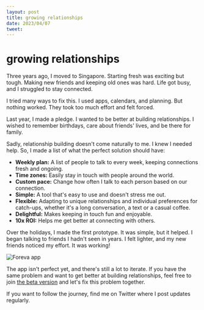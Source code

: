```yaml
---
layout: post
title: growing relationships
date: 2023/04/07
tweet: 
---
```


# growing relationships

Three years ago, I moved to Singapore. Starting fresh was exciting but tough. Making new friends and keeping old ones was hard. Life got busy, and I struggled to stay connected.

I tried many ways to fix this. I used apps, calendars, and planning. But nothing worked. They took too much effort and felt forced.

Last year, I made a pledge. I wanted to be better at building relationships. I wished to remember birthdays, care about friends' lives, and be there for family.

Sadly, relationship building doesn't come naturally to me. I knew I needed help. So, I made a list of what the perfect solution should have:

- **Weekly plan:** A list of people to talk to every week, keeping connections fresh and ongoing.
- **Time zones:** Easily stay in touch with people around the world.
- **Custom pace:** Change how often I talk to each person based on our connection.
- **Simple:** A tool that's easy to use and doesn't stress me out.
- **Flexible:** Adapting to unique relationships and individual preferences for catch-ups, whether it's a long conversation, a text or a casual coffee.
- **Delightful:** Makes keeping in touch fun and enjoyable.
- **10x ROI:** Helps me get better at connecting with others.

Over the holidays, I made the first prototype. It was simple, but it helped. I began talking to friends I hadn't seen in years. I felt lighter, and my new friends noticed my effort. It was working!

![Foreva app](https://user-images.githubusercontent.com/1700100/230541042-f876d605-4920-4d07-8a0e-d8967fc6ae3a.png "Foreva app")

The app isn't perfect yet, and there's still a lot to iterate. If you have the same problem and want to get better at building relationships, feel free to join [the beta version](https://testflight.apple.com/join/REZhfAmi) and let's fix this problem together.

If you want to follow the journey, find me on Twitter where I post updates regularly.